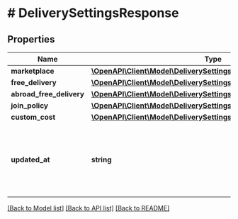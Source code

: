 # # DeliverySettingsResponse

## Properties

Name | Type | Description | Notes
------------ | ------------- | ------------- | -------------
**marketplace** | [**\OpenAPI\Client\Model\DeliverySettingsResponseMarketplace**](DeliverySettingsResponseMarketplace.md) |  |
**free_delivery** | [**\OpenAPI\Client\Model\DeliverySettingsResponseFreeDelivery**](DeliverySettingsResponseFreeDelivery.md) |  | [optional]
**abroad_free_delivery** | [**\OpenAPI\Client\Model\DeliverySettingsResponseAbroadFreeDelivery**](DeliverySettingsResponseAbroadFreeDelivery.md) |  | [optional]
**join_policy** | [**\OpenAPI\Client\Model\DeliverySettingsResponseJoinPolicy**](DeliverySettingsResponseJoinPolicy.md) |  |
**custom_cost** | [**\OpenAPI\Client\Model\DeliverySettingsResponseCustomCost**](DeliverySettingsResponseCustomCost.md) |  |
**updated_at** | **string** | Date and time of the last modification of the set in UTC ISO 8601 format. |

[[Back to Model list]](../../README.md#models) [[Back to API list]](../../README.md#endpoints) [[Back to README]](../../README.md)
